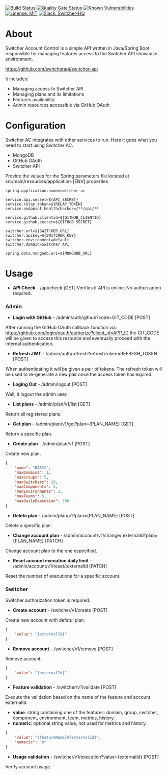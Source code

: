 [![Build Status](https://travis-ci.com/switcherapi/switcher-ac.svg?branch=master)](https://app.travis-ci.com/github/switcherapi/switcher-ac)
[![Quality Gate Status](https://sonarcloud.io/api/project_badges/measure?project=switcherapi_switcher-ac&metric=alert_status)](https://sonarcloud.io/dashboard?id=switcherapi_switcher-ac)
[![Known Vulnerabilities](https://snyk.io/test/github/switcherapi/switcher-ac/badge.svg?targetFile=pom.xml)](https://snyk.io/test/github/switcherapi/switcher-ac?targetFile=pom.xml)
[![License: MIT](https://img.shields.io/badge/License-MIT-yellow.svg)](https://opensource.org/licenses/MIT)
[![Slack: Switcher-HQ](https://img.shields.io/badge/slack-@switcher/hq-blue.svg?logo=slack)](https://switcher-hq.slack.com/)

# About
Switcher Account Control is a simple API written in Java/Spring Boot responsible for managing features access to the Switcher API showcase environment.

https://github.com/switcherapi/switcher-api

It includes:
- Managing access to Switcher API
- Managing plans and its limitations
- Features availability
- Admin resources accessible via GitHub OAuth

# Configuration
Switcher AC integrates with other services to run. 
Here it goes what you need to start using Switcher AC.

- MongoDB
- GitHub OAuth
- Switcher API

Provide the values for the Spring parameters file located at src/main/resources/application-[ENV].properties
```
spring.application.name=switcher-ac

service.api.secret=${API_SECRET}
service.relay.token=${RELAY_TOKEN}
service.endpoint.healthchecker=/**/api/**

service.github.clientid=${GITHUB_CLIENTID}
service.github.secret=${GITHUB_SECRET}

switcher.url=${SWITCHER_URL}
switcher.apikey=${SWITCHER_KEY}
switcher.environment=default
switcher.domain=Switcher API

spring.data.mongodb.uri=${MONGODB_URL}
```

# Usage

- **API Check** - /api/check [GET]
Verifies if API is online.
No authorization required.

### Admin
- **Login with GitHub** - /admin/auth/github?code=GIT_CODE [POST]

After running the GitHub OAuth callback function via: https://github.com/login/oauth/authorize?client_id=APP_ID
the GIT_CODE will be given to access this resource and eventually proceed with the internal authentication.

- **Refresh JWT** - /admin/auth/refresh?refreshToken=REFRESH_TOKEN [POST]

When authenticating it will be given a pair of tokens. The refresh token will be used to re-generate a new pair once the access token has expired.

- **Loging Out** - /admin/logout [POST]

Well, it logout the admin user.

- **List plans** - /admin/plan/v1/list [GET]

Return all registered plans.

- **Get plan** - /admin/plan/v1/get?plan={PLAN_NAME} [GET]

Return a specific plan.

- **Create plan** - /admin/plan/v1 [POST]

Create new plan.
```json
{
    "name": "BASIC",
    "maxDomains": 1,
    "maxGroups": 5,
    "maxSwitchers": 20,
    "maxComponents": 5,
    "maxEnvironments": 3,
    "maxTeams": 5,
    "maxDailyExecution": 500
}
```

- **Delete plan** - /admin/plan/v1?plan={PLAN_NAME} [POST]

Delete a specific plan.

- **Change account plan** - /admin/account/v1/change/:externalId?plan={PLAN_NAME} [PATCH]

Change account plan to the one especified.

- **Reset account execution daily limit** - /admin/account/v1/reset/:externalId [PATCH]

Reset the number of executions for a specific account.

### Switcher
Switcher authorization token is required.

- **Create account** - /switcher/v1/create [POST]

Create new account with defatul plan.
```json
{
    "value": "{externalId}"
}
```

- **Remove account** - /switcher/v1/remove [POST]

Remove account.
```json
{
    "value": "{externalId}"
}
```

- **Feature validation** - /switcher/v1/validate [POST]

Execute the validation based on the name of the feature and account externalId.
  - **value**: string containing one of the features: domain, group, switcher, component, environment, team, metrics, history.
  - **numeric**: optional string value, not used for metrics and history.
```json
{
    "value": "{featureName}#{externalId}",
    "numeric": "0"
}
```

- **Usage validation** - /switcher/v1/execution?value={externalId} [POST]

Verify account usage.